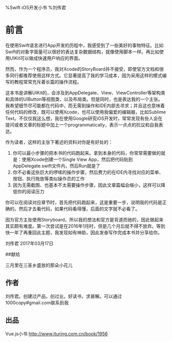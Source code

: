 %Swift iOS开发小书
%刘传君

# 前言

在使用Swift语言进行App开发的历程中，我感受到了一些美好的事物特征。比如Swift的对象字面量可以很好的表达复杂数据结构，就像使用脚本一样。再比如使用UIKit可以做成快速用户响应的界面。

然而，作为一个程序员，我对Xcode的StoryBoard并不接受，即使官方文档和很多同行都推荐使用这样方式。它显著提高了我的学习成本，因为采用这样的模式编写的教程常常充斥着长篇的操作流程。

这本书是讲解UIKit的，会涉及到AppDelegate、View、ViewController等架构类和具体的UIButton等视图类、以及布局类。但是同时，也是表达我的一个主张。我希望细节尽可能都在代码中，而无需到操作和IDE内部去寻求；并且这也意味着任何代码的修改，既可以使用Xcode，也可以使用我偏爱的编辑器，比如Sublime Text。不仅仅我这么想，我在使用Google研究iOS开发时，常常发现有些人会在提问或者文章的标题中加上一个programmatically，表示一点点的抗议和自我表达。

作为读者，这样的主张下著述的资料对你是有好处的：

1. 你可以最小步骤的把本书的代码跑起来。拿到本身的代码，你常常需要做的就是：使用Xcode创建一个Single View App，然后把代码贴到AppDelegate.swift文件内，然后Run就是了
2. 你不必看这些巨大的啰嗦的操作步骤，然后费力的在IDE内寻找对应的菜单、按钮、执行拖放等类似操作员的工作
3. 因为无需截图、也基本不太需要操作步骤，因此文章篇幅会缩小，这样可以降低你的阅读压力

你可以在阅读对应章节时，首先把代码跑起来，这是重要一步，说明我的代码是正确的。然后才去看代码，如果代码看得懂，后面的文字就不必看了。

因为官方主张使用Storyboard，所以我的想法和官方是背道而驰的，因此做起来其实颇有难度。第一次尝试是在2016年1月时，但是几个月后就不得不放弃。等到快一年了再重回此主题，我发现如有神助，因此发奋写作完成本书并分享给你。


刘传君 
2017年03月17日 

##献给

三月里在三圣乡盛放的那朵小花儿

## 作者

刘传君。创建过产品，创过业。好读书，求甚解。可以通过1000copy#gmail.com联系到我

## 出品

Vue.js小书 http://www.ituring.com.cn/book/1956

